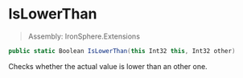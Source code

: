 ﻿

# IsLowerThan

> Assembly: IronSphere.Extensions

```csharp
public static Boolean IsLowerThan(this Int32 this, Int32 other)
```

Checks whether the actual value is lower than an other one.

 